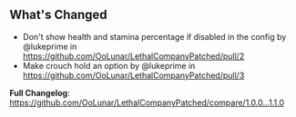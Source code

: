 ## What's Changed
* Don't show health and stamina percentage if disabled in the config by @lukeprime in https://github.com/OoLunar/LethalCompanyPatched/pull/2
* Make crouch hold an option by @lukeprime in https://github.com/OoLunar/LethalCompanyPatched/pull/3

**Full Changelog**: https://github.com/OoLunar/LethalCompanyPatched/compare/1.0.0...1.1.0